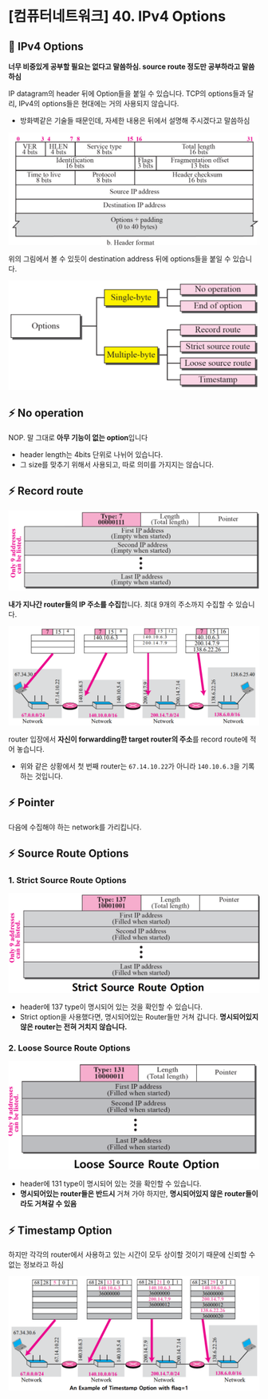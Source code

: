 # [컴퓨터네트워크] 40. IPv4 Options

<aside>

# 💖 IPv4 Options

</aside>

<aside>

**너무 비중있게 공부할 필요는 없다고 말씀하심. source route 정도만 공부하라고 말씀하심**

</aside>

IP datagram의 header 뒤에 Option들을 붙일 수 있습니다. TCP의 options들과 달리, IPv4의 options들은 현대에는 거의 사용되지 않습니다.

- 방화벽같은 기술들 때문인데, 자세한 내용은 뒤에서 설명해 주시겠다고 말씀하심

![image.png](%5B%E1%84%8F%E1%85%A5%E1%86%B7%E1%84%91%E1%85%B2%E1%84%90%E1%85%A5%E1%84%82%E1%85%A6%E1%84%90%E1%85%B3%E1%84%8B%E1%85%AF%E1%84%8F%E1%85%B3%5D%2040%20IPv4%20Options%201843f66f5225806eb38cf84f4c54f787/image.png)

위의 그림에서 볼 수 있듯이 destination address 뒤에 options들을 붙일 수 있습니다.

![image.png](%5B%E1%84%8F%E1%85%A5%E1%86%B7%E1%84%91%E1%85%B2%E1%84%90%E1%85%A5%E1%84%82%E1%85%A6%E1%84%90%E1%85%B3%E1%84%8B%E1%85%AF%E1%84%8F%E1%85%B3%5D%2040%20IPv4%20Options%201843f66f5225806eb38cf84f4c54f787/image%201.png)

## ⚡ No operation

NOP.  말 그대로 **아무 기능이 없는 option**입니다

- header length는 4bits 단위로 나뉘어 있습니다.
- 그 size를 맞추기 위해서 사용되고, 따로 의미를 가지지는 않습니다.

## ⚡ Record route

![image.png](%5B%E1%84%8F%E1%85%A5%E1%86%B7%E1%84%91%E1%85%B2%E1%84%90%E1%85%A5%E1%84%82%E1%85%A6%E1%84%90%E1%85%B3%E1%84%8B%E1%85%AF%E1%84%8F%E1%85%B3%5D%2040%20IPv4%20Options%201843f66f5225806eb38cf84f4c54f787/image%202.png)

**내가 지나간 router들의 IP 주소를 수집**합니다. 최대 9개의 주소까지 수집할 수 있습니다.

![image.png](%5B%E1%84%8F%E1%85%A5%E1%86%B7%E1%84%91%E1%85%B2%E1%84%90%E1%85%A5%E1%84%82%E1%85%A6%E1%84%90%E1%85%B3%E1%84%8B%E1%85%AF%E1%84%8F%E1%85%B3%5D%2040%20IPv4%20Options%201843f66f5225806eb38cf84f4c54f787/image%203.png)

router 입장에서 **자신이 forwardding한 target router의 주소**를 record route에 적어 놓습니다.

- 위와 같은 상황에서 첫 번째 router는 `67.14.10.22`가 아니라 `140.10.6.3`을 기록하는 것입니다.

## ⚡ Pointer

다음에 수집해야 하는 network를 가리킵니다.

## ⚡ Source Route Options

### 1. Strict Source Route Options

![image.png](%5B%E1%84%8F%E1%85%A5%E1%86%B7%E1%84%91%E1%85%B2%E1%84%90%E1%85%A5%E1%84%82%E1%85%A6%E1%84%90%E1%85%B3%E1%84%8B%E1%85%AF%E1%84%8F%E1%85%B3%5D%2040%20IPv4%20Options%201843f66f5225806eb38cf84f4c54f787/image%204.png)

- header에 137 type이 명시되어 있는 것을 확인할 수 있습니다.
- Strict option을 사용했다면, 명시되어있는 Router들만 거쳐 갑니다. **명시되어있지 않은 router는 전혀 거치지 않습니다.**

### 2. Loose Source Route Options

![image.png](%5B%E1%84%8F%E1%85%A5%E1%86%B7%E1%84%91%E1%85%B2%E1%84%90%E1%85%A5%E1%84%82%E1%85%A6%E1%84%90%E1%85%B3%E1%84%8B%E1%85%AF%E1%84%8F%E1%85%B3%5D%2040%20IPv4%20Options%201843f66f5225806eb38cf84f4c54f787/image%205.png)

- header에 131 type이 명시되어 있는 것을 확인할 수 있습니다.
- **명시되어있는 router들은 반드시** 거쳐 가야 하지만, **명시되어있지 않은 router들이라도 거쳐갈 수 있음**

## ⚡ Timestamp Option

하지만 각각의 router에서 사용하고 있는 시간이 모두 상이할 것이기 때문에 신뢰할 수 없는 정보라고 하심

![image.png](%5B%E1%84%8F%E1%85%A5%E1%86%B7%E1%84%91%E1%85%B2%E1%84%90%E1%85%A5%E1%84%82%E1%85%A6%E1%84%90%E1%85%B3%E1%84%8B%E1%85%AF%E1%84%8F%E1%85%B3%5D%2040%20IPv4%20Options%201843f66f5225806eb38cf84f4c54f787/image%206.png)